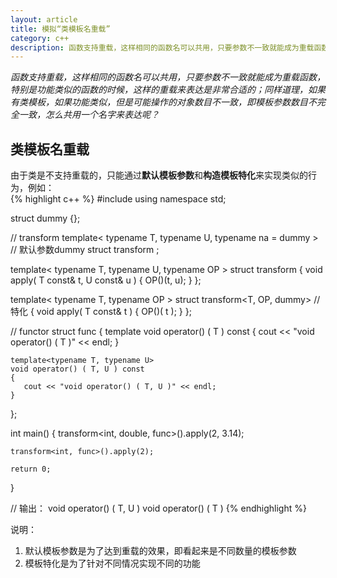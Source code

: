 ```yaml
---
layout: article
title: 模拟“类模板名重载”
category: c++
description: 函数支持重载，这样相同的函数名可以共用，只要参数不一致就能成为重载函数，特别是功能类似的函数的时候，这样的重载来表达是非常合适的；同样道理，如果有类模板，如果功能类似，但是可能操作的对象数目不一致，即模板参数数目不完全一致，怎么共用一个名字来表达呢?
---
```

*函数支持重载，这样相同的函数名可以共用，只要参数不一致就能成为重载函数，特别是功能类似的函数的时候，这样的重载来表达是非常合适的；同样道理，如果有类模板，如果功能类似，但是可能操作的对象数目不一致，即模板参数数目不完全一致，怎么共用一个名字来表达呢？*
 
## 类模板名重载
由于类是不支持重载的，只能通过**默认模板参数**和**构造模板特化**来实现类似的行为，例如：  
{% highlight c++ %}
#include <iostream>
using namespace std;
 
struct dummy {};
 
// transform
template< typename T, typename U, typename na = dummy > // 默认参数dummy
struct transform ;
 
template< typename T, typename U, typename OP >
struct transform
{
    void apply( T const& t, U const& u )
    {
       OP()(t, u);
    }
};
 
template< typename T, typename OP >
struct transform<T, OP, dummy> // 特化
{
    void apply( T const& t )
    {
       OP()( t );
    }
};
 
// functor
struct func
{
    template<typename T>
    void operator() ( T ) const
    {
       cout << "void operator() ( T )" << endl;
    }
 
    template<typename T, typename U>
    void operator() ( T, U ) const
    {
       cout << "void operator() ( T, U )" << endl;
    }
};
 
int main()
{
    transform<int, double, func>().apply(2, 3.14);
 
    transform<int, func>().apply(2);
 
    return 0;
}

// 输出：
void operator() ( T, U )
void operator() ( T )
{% endhighlight %}

说明：  

1. 默认模板参数是为了达到重载的效果，即看起来是不同数量的模板参数
2. 模板特化是为了针对不同情况实现不同的功能

